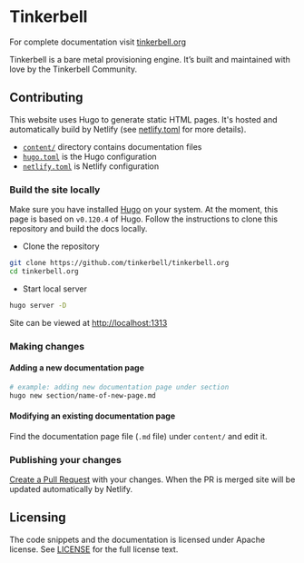 # Tinkerbell

For complete documentation visit [tinkerbell.org](https://tinkerbell.org/)

Tinkerbell is a bare metal provisioning engine.
It’s built and maintained with love by the Tinkerbell Community.

## Contributing

This website uses Hugo to generate static HTML pages.
It's hosted and automatically build by Netlify (see [netlify.toml](./netlify.toml "View file") for more details).

- [`content/`](./content/ "View the directory") directory contains documentation files
- [`hugo.toml`](./hugo.toml "View file") is the Hugo configuration
- [`netlify.toml`](./netlify.toml "View file") is Netlify configuration

### Build the site locally

Make sure you have installed [Hugo](https://gohugo.io/getting-started/installing/) on your system.
At the moment, this page is based on `v0.120.4` of Hugo.
Follow the instructions to clone this repository and build the docs locally.

- Clone the repository

```sh
git clone https://github.com/tinkerbell/tinkerbell.org
cd tinkerbell.org
```

- Start local server

```sh
hugo server -D
```

Site can be viewed at [http://localhost:1313](http://localhost:1313)

### Making changes

#### Adding a new documentation page

```sh
# example: adding new documentation page under section
hugo new section/name-of-new-page.md
```

#### Modifying an existing documentation page

Find the documentation page file (`.md` file) under `content/` and edit it.

### Publishing your changes

[Create a Pull Request](https://help.github.com/en/articles/creating-a-pull-request) with your changes.
When the PR is merged site will be updated automatically by Netlify.

## Licensing

The code snippets and the documentation is licensed under Apache license.
See [LICENSE](./LICENSE) for the full license text.
